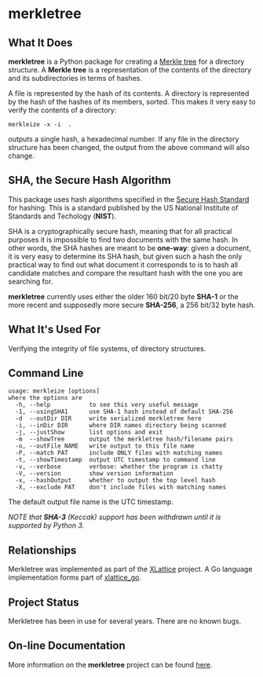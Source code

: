 # merkletree


## What It Does

**merkletree** is a Python package for creating a
[Merkle tree](https://en.wikipedia.org/wiki/Merkle_tree)
for a
directory structure.  A **Merkle tree** is a representation of the contents
of the directory and its subdirectories in terms of hashes.

A file is represented by the hash of its
contents.  A directory is represented by the hash of the hashes
of its members, sorted.  This makes it very easy to verify the
contents of a directory:

	merkleize -x -i  .

outputs a single hash, a hexadecimal number.  If any file in the
directory structure has been changed, the output from the above
command will also change.

## SHA, the Secure Hash Algorithm

This package uses hash algorithms specified in the
[Secure Hash Standard](http://csrc.nist.gov/publications/fips/fips180-4/fips-180-4.pdf)
for hashing.  This is a standard published by the US National Institute of
Standards and Techology (**NIST**).

SHA is a cryptographically secure hash, meaning that for all
practical purposes it is impossible to find two documents with the same hash.
In other words, the SHA hashes are meant to be **one-way**: given a document,
it is very easy to determine its SHA hash, but given such a hash the only
practical way to find out what document it corresponds to is to hash all
candidate matches and compare the resultant hash with the one you are searching
for.

**merkletree** currently uses either the older 160 bit/20 byte **SHA-1**
or the more recent and supposedly more secure **SHA-256**, a 256 bit/32 byte
hash.

## What It's Used For

Verifying the integrity of file systems, of directory structures.

## Command Line

	usage: merkleize [options]
	where the options are
	  -h, --help           to see this very useful message
	  -1, --usingSHA1      use SHA-1 hash instead of default SHA-256
	  -d  --outDir DIR     write serialized merkletree here
	  -i, --inDir DIR      where DIR names directory being scanned
	  -j, --justShow       list options and exit
	  -m  --showTree       output the merkletree hash/filename pairs
	  -o, --outFile NAME   write output to this file name
	  -P, --match PAT      include ONLY files with matching names
	  -t, --showTimestamp  output UTC timestamp to command line
	  -v, --verbose        verbose: whether the program is chatty
	  -V, --version        show version information
	  -x, --hashOutput     whether to output the top level hash
	  -X, --exclude PAT    don't include files with matching names
	
The default output file name is the UTC timestamp.

*NOTE that **SHA-3** (Keccak) support has been withdrawn until it is supported by Python 3.*

## Relationships

Merkletree was implemented as part of the [XLattice](http://www.xlattice.org)
project.  A Go language implementation forms part of
[xlattice_go](https://jddixon.github.io/xlattice_go).

## Project Status

Merkletree has been in use for several years.  There are no known bugs.

## On-line Documentation

More information on the **merkletree** project can be found
[here](https://jddixon.github.io/merkletree).
